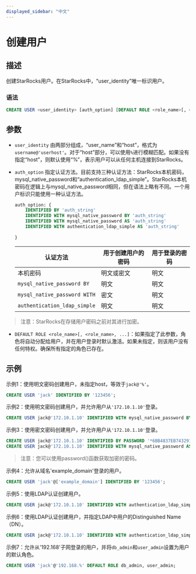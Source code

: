 ```yaml
---
displayed_sidebar: "中文"
---
```


# 创建用户

## 描述

创建StarRocks用户。在StarRocks中，“user_identity”唯一标识用户。

### 语法

```SQL
CREATE USER <user_identity> [auth_option] [DEFAULT ROLE <role_name>[, <role_name>, ...]]
```

## 参数

- `user_identity` 由两部分组成，“user_name”和“host”，格式为`username@'userhost'`。对于“host”部分，可以使用`%`进行模糊匹配。如果没有指定“host”，则默认使用“%”，表示用户可以从任何主机连接到StarRocks。

- `auth_option` 指定认证方法。目前支持三种认证方法：StarRocks本机密码，mysql_native_password和“authentication_ldap_simple”。StarRocks本机密码在逻辑上与mysql_native_password相同，但在语法上略有不同。一个用户标识只能使用一种认证方法。

    ```SQL
    auth_option: {
        IDENTIFIED BY 'auth_string'
        IDENTIFIED WITH mysql_native_password BY 'auth_string'
        IDENTIFIED WITH mysql_native_password AS 'auth_string'
        IDENTIFIED WITH authentication_ldap_simple AS 'auth_string'
        
    }
    ```

    | **认证方法**          | **用于创建用户的密码** | **用于登录的密码** |
    | -------------------- | ---------------------- | -------------------- |
    | 本机密码             | 明文或密文             | 明文                 |
    | `mysql_native_password BY`   | 明文             | 明文                  |
    | `mysql_native_password WITH` | 密文             | 明文                  |
    | `authentication_ldap_simple` | 明文             | 明文                  |

> 注意：StarRocks在存储用户密码之前对其进行加密。

- `DEFAULT ROLE <role_name>[, <role_name>, ...]`：如果指定了此参数，角色将自动分配给用户，并在用户登录时默认激活。如果未指定，则该用户没有任何特权。确保所有指定的角色已存在。

## 示例

示例1：使用明文密码创建用户，未指定host，等效于`jack@'%'`。

```SQL
CREATE USER 'jack' IDENTIFIED BY '123456';
```

示例2：使用明文密码创建用户，并允许用户从`'172.10.1.10'`登录。

```SQL
CREATE USER jack@'172.10.1.10' IDENTIFIED WITH mysql_native_password BY '123456';
```

示例3：使用密文密码创建用户，并允许用户从`'172.10.1.10'`登录。

```SQL
CREATE USER jack@'172.10.1.10' IDENTIFIED BY PASSWORD '*6BB4837EB74329105EE4568DDA7DC67ED2CA2AD9';
CREATE USER jack@'172.10.1.10' IDENTIFIED WITH mysql_native_password AS '*6BB4837EB74329105EE4568DDA7DC67ED2CA2AD9';
```

> 注意：您可以使用password()函数获取加密的密码。

示例4：允许从域名'example_domain'登录的用户。

```SQL
CREATE USER 'jack'@['example_domain'] IDENTIFIED BY '123456';
```

示例5：使用LDAP认证创建用户。

```SQL
CREATE USER jack@'172.10.1.10' IDENTIFIED WITH authentication_ldap_simple;
```

示例6：使用LDAP认证创建用户，并指定LDAP中用户的Distinguished Name（DN）。

```SQL
CREATE USER jack@'172.10.1.10' IDENTIFIED WITH authentication_ldap_simple AS 'uid=jack,ou=company,dc=example,dc=com';
```

示例7：允许从'192.168'子网登录的用户，并将`db_admin`和`user_admin`设置为用户的默认角色。

```SQL
CREATE USER 'jack'@'192.168.%' DEFAULT ROLE db_admin, user_admin;
```
